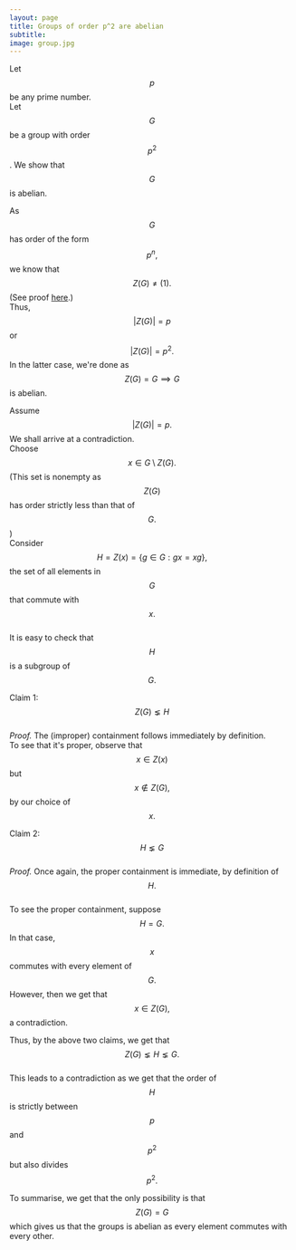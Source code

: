 ```yaml
---
layout: page
title: Groups of order p^2 are abelian
subtitle: 
image: group.jpg
---
```

Let $$p$$ be any prime number.  
Let $$G$$ be a group with order $$p^2$$. We show that $$G$$ is abelian.  

As $$G$$ has order of the form $$p^n,$$ we know that $$Z(G) \neq (1).$$ (See proof [here](/alg/groups/p-group-nontrivial-center).)  
Thus, $$|Z(G)| = p$$ or $$|Z(G)| = p^2.$$ In the latter case, we're done as $$Z(G) = G \implies G$$ is abelian.  

Assume $$|Z(G)| = p.$$ We shall arrive at a contradiction.  
Choose $$x \in G\setminus Z(G).$$ (This set is nonempty as $$Z(G)$$ has order strictly less than that of $$G.$$)  
Consider $$H = Z(x) = \{g \in G : gx = xg\},$$ the set of all elements in $$G$$ that commute with $$x.$$  
It is easy to check that $$H$$ is a subgroup of $$G.$$

Claim 1: $$Z(G) \lneq H$$  
_Proof._ The (improper) containment follows immediately by definition.  
To see that it's proper, observe that $$x \in Z(x)$$ but $$x \notin Z(G),$$ by our choice of $$x.$$

Claim 2: $$H \lneq G$$  
_Proof._ Once again, the proper containment is immediate, by definition of $$H.$$  
To see the proper containment, suppose $$H = G.$$ In that case, $$x$$ commutes with every element of $$G.$$ However, then we get that $$x \in Z(G),$$ a contradiction.

Thus, by the above two claims, we get that $$Z(G) \lneq H \lneq G.$$  
This leads to a contradiction as we get that the order of $$H$$ is strictly between $$p$$ and $$p^2$$ but also divides $$p^2.$$  

To summarise, we get that the only possibility is that $$Z(G) = G$$ which gives us that the groups is abelian as every element commutes with every other.